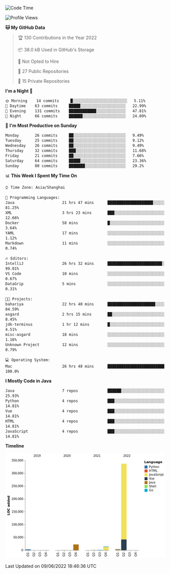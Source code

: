 <!--START_SECTION:waka-->
![Code Time](http://img.shields.io/badge/Code%20Time-0%20secs-blue)

![Profile Views](http://img.shields.io/badge/Profile%20Views-0-blue)

**🐱 My GitHub Data** 

> 🏆 130 Contributions in the Year 2022
 > 
> 📦 38.0 kB Used in GitHub's Storage 
 > 
> 🚫 Not Opted to Hire
 > 
> 📜 27 Public Repositories 
 > 
> 🔑 15 Private Repositories  
 > 
**I'm a Night 🦉** 

```text
🌞 Morning    14 commits     █░░░░░░░░░░░░░░░░░░░░░░░░   5.11% 
🌆 Daytime    63 commits     █████░░░░░░░░░░░░░░░░░░░░   22.99% 
🌃 Evening    131 commits    ████████████░░░░░░░░░░░░░   47.81% 
🌙 Night      66 commits     ██████░░░░░░░░░░░░░░░░░░░   24.09%

```
📅 **I'm Most Productive on Sunday** 

```text
Monday       26 commits     ██░░░░░░░░░░░░░░░░░░░░░░░   9.49% 
Tuesday      25 commits     ██░░░░░░░░░░░░░░░░░░░░░░░   9.12% 
Wednesday    26 commits     ██░░░░░░░░░░░░░░░░░░░░░░░   9.49% 
Thursday     32 commits     ███░░░░░░░░░░░░░░░░░░░░░░   11.68% 
Friday       21 commits     ██░░░░░░░░░░░░░░░░░░░░░░░   7.66% 
Saturday     64 commits     █████░░░░░░░░░░░░░░░░░░░░   23.36% 
Sunday       80 commits     ███████░░░░░░░░░░░░░░░░░░   29.2%

```


📊 **This Week I Spent My Time On** 

```text
⌚︎ Time Zone: Asia/Shanghai

💬 Programming Languages: 
Java                     21 hrs 47 mins      ████████████████████░░░░░   81.25% 
XML                      3 hrs 23 mins       ███░░░░░░░░░░░░░░░░░░░░░░   12.66% 
Docker                   58 mins             █░░░░░░░░░░░░░░░░░░░░░░░░   3.64% 
YAML                     17 mins             ░░░░░░░░░░░░░░░░░░░░░░░░░   1.12% 
Markdown                 11 mins             ░░░░░░░░░░░░░░░░░░░░░░░░░   0.74%

🔥 Editors: 
IntelliJ                 26 hrs 32 mins      ████████████████████████░   99.01% 
VS Code                  10 mins             ░░░░░░░░░░░░░░░░░░░░░░░░░   0.67% 
DataGrip                 5 mins              ░░░░░░░░░░░░░░░░░░░░░░░░░   0.31%

🐱‍💻 Projects: 
bahariya                 22 hrs 40 mins      █████████████████████░░░░   84.59% 
asgard                   2 hrs 15 mins       ██░░░░░░░░░░░░░░░░░░░░░░░   8.45% 
jdk-terminus             1 hr 12 mins        █░░░░░░░░░░░░░░░░░░░░░░░░   4.51% 
misc-asgard              18 mins             ░░░░░░░░░░░░░░░░░░░░░░░░░   1.16% 
Unknown Project          12 mins             ░░░░░░░░░░░░░░░░░░░░░░░░░   0.79%

💻 Operating System: 
Mac                      26 hrs 48 mins      █████████████████████████   100.0%

```

**I Mostly Code in Java** 

```text
Java                     7 repos             ██████░░░░░░░░░░░░░░░░░░░   25.93% 
Python                   4 repos             ███░░░░░░░░░░░░░░░░░░░░░░   14.81% 
Vue                      4 repos             ███░░░░░░░░░░░░░░░░░░░░░░   14.81% 
HTML                     4 repos             ███░░░░░░░░░░░░░░░░░░░░░░   14.81% 
JavaScript               4 repos             ███░░░░░░░░░░░░░░░░░░░░░░   14.81%

```


**Timeline**

![Chart not found](https://raw.githubusercontent.com/youtiaoguagua/youtiaoguagua/master/charts/bar_graph.png) 


 Last Updated on 09/06/2022 18:46:36 UTC
<!--END_SECTION:waka-->